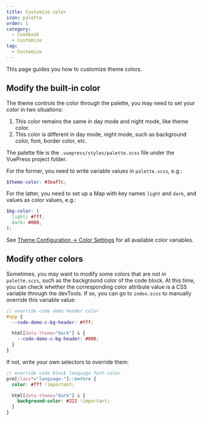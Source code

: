 ```yaml
---
title: Customize color
icon: palette
order: 1
category:
  - Cookbook
  - Customize
tag:
  - Customize
---
```


This page guides you how to customize theme colors.

<!-- more -->

## Modify the built-in color

The theme controls the color through the palette, you may need to set your color in two situations:

1. This color remains the same in day mode and night mode, like theme color.
2. This color is different in day mode, night mode, such as background color, font, border color, etc.

The palette file is the `.vuepress/styles/palette.scss` file under the VuePress project folder.

For the former, you need to write variable values in `palette.scss`, e.g.:

```scss title=".vuepress/styles/palette.scss"
$theme-color: #3eaf7c;
```

For the latter, you need to set up a Map with key names `light` and `dark`, and values as color values, e.g.:

```scss title=".vuepress/styles/palette.scss"
$bg-color: (
  light: #fff,
  dark: #000,
);
```

See [Theme Configuration → Color Settings](../../config/style.md#color-config) for all available color variables.

## Modify other colors

Sometimes, you may want to modify some colors that are not in `palette.scss`, such as the background color of the code block. At this time, you can check whether the corresponding color attribute value is a CSS variable through the devTools. If so, you can go to `index.scss` to manually override this variable value:

```scss title=".vuepress/styles/index.scss"
// override code demo header color
#app {
  --code-demo-c-bg-header: #fff;

  html[data-theme="dark"] & {
    --code-demo-c-bg-header: #000;
  }
}
```

If not, write your own selectors to override them:

```scss title=".vuepress/styles/index.scss"
// override code block language font color
pre[class*="language-"]::before {
  color: #fff !important;

  html[data-theme="dark"] & {
    background-color: #222 !important;
  }
}
```
